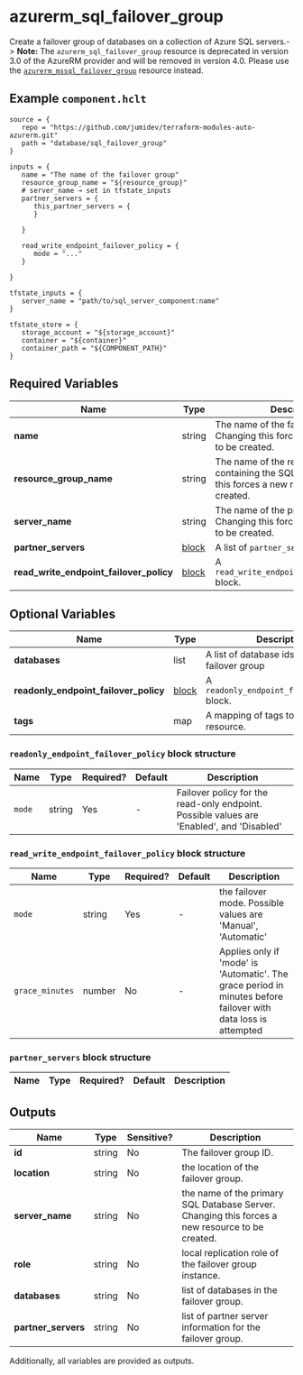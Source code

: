 # azurerm_sql_failover_group

Create a failover group of databases on a collection of Azure SQL servers.-> **Note:** The `azurerm_sql_failover_group` resource is deprecated in version 3.0 of the AzureRM provider and will be removed in version 4.0. Please use the [`azurerm_mssql_failover_group`](https://registry.terraform.io/providers/hashicorp/azurerm/latest/docs/resources/mssql_failover_group) resource instead.

## Example `component.hclt`

```hcl
source = {
   repo = "https://github.com/jumidev/terraform-modules-auto-azurerm.git"   
   path = "database/sql_failover_group"   
}

inputs = {
   name = "The name of the failover group"   
   resource_group_name = "${resource_group}"   
   # server_name → set in tfstate_inputs
   partner_servers = {
      this_partner_servers = {
      }
      
   }
   
   read_write_endpoint_failover_policy = {
      mode = "..."      
   }
   
}

tfstate_inputs = {
   server_name = "path/to/sql_server_component:name"   
}

tfstate_store = {
   storage_account = "${storage_account}"   
   container = "${container}"   
   container_path = "${COMPONENT_PATH}"   
}

```

## Required Variables

| Name | Type |  Description |
| ---- | --------- |  ----------- |
| **name** | string |  The name of the failover group. Changing this forces a new resource to be created. | 
| **resource_group_name** | string |  The name of the resource group containing the SQL server Changing this forces a new resource to be created. | 
| **server_name** | string |  The name of the primary SQL server. Changing this forces a new resource to be created. | 
| **partner_servers** | [block](#partner_servers-block-structure) |  A list of `partner_servers` blocks. | 
| **read_write_endpoint_failover_policy** | [block](#read_write_endpoint_failover_policy-block-structure) |  A `read_write_endpoint_failover_policy` block. | 

## Optional Variables

| Name | Type |  Description |
| ---- | --------- |  ----------- |
| **databases** | list |  A list of database ids to add to the failover group | 
| **readonly_endpoint_failover_policy** | [block](#readonly_endpoint_failover_policy-block-structure) |  A `readonly_endpoint_failover_policy` block. | 
| **tags** | map |  A mapping of tags to assign to the resource. | 

### `readonly_endpoint_failover_policy` block structure

| Name | Type | Required? | Default | Description |
| ---- | ---- | --------- | ------- | ----------- |
| `mode` | string | Yes | - | Failover policy for the read-only endpoint. Possible values are 'Enabled', and 'Disabled' |

### `read_write_endpoint_failover_policy` block structure

| Name | Type | Required? | Default | Description |
| ---- | ---- | --------- | ------- | ----------- |
| `mode` | string | Yes | - | the failover mode. Possible values are 'Manual', 'Automatic' |
| `grace_minutes` | number | No | - | Applies only if 'mode' is 'Automatic'. The grace period in minutes before failover with data loss is attempted |

### `partner_servers` block structure

| Name | Type | Required? | Default | Description |
| ---- | ---- | --------- | ------- | ----------- |



## Outputs

| Name | Type | Sensitive? | Description |
| ---- | ---- | --------- | --------- |
| **id** | string | No  | The failover group ID. | 
| **location** | string | No  | the location of the failover group. | 
| **server_name** | string | No  | the name of the primary SQL Database Server. Changing this forces a new resource to be created. | 
| **role** | string | No  | local replication role of the failover group instance. | 
| **databases** | string | No  | list of databases in the failover group. | 
| **partner_servers** | string | No  | list of partner server information for the failover group. | 

Additionally, all variables are provided as outputs.
